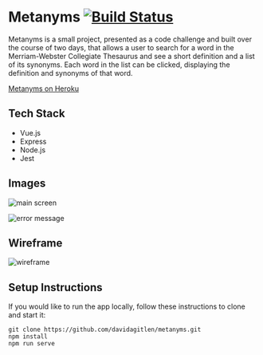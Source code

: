 # Metanyms [![Build Status](https://travis-ci.org/davidagitlen/metanyms.svg?branch=master)](https://travis-ci.org/davidagitlen/metanyms)

Metanyms is a small project, presented as a code challenge and built over the course of two days, that allows a user to search for a word in the Merriam-Webster Collegiate Thesaurus and see a short definition and a list of its synonyms. Each word in the list can be clicked, displaying the definition and synonyms of that word. 

[Metanyms on Heroku](https://metanyms.herokuapp.com/)

## Tech Stack 

* Vue.js
* Express
* Node.js
* Jest

## Images 

![main screen](https://i.imgur.com/RtF74vz.png)

![error message](https://i.imgur.com/kmEOesz.png)

## Wireframe
![wireframe](https://i.imgur.com/sZPPWxt.jpg)

## Setup Instructions

If you would like to run the app locally, follow these instructions to clone and start it: 

```
git clone https://github.com/davidagitlen/metanyms.git
npm install
npm run serve
```
